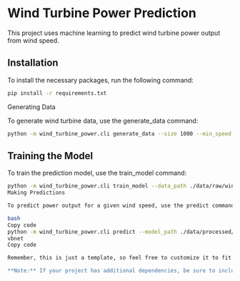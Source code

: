 # Wind Turbine Power Prediction

This project uses machine learning to predict wind turbine power output from wind speed. 

## Installation

To install the necessary packages, run the following command:

```bash
pip install -r requirements.txt
```
Generating Data

To generate wind turbine data, use the generate_data command:

```bash
python -m wind_turbine_power.cli generate_data --size 1000 --min_speed 3 --max_speed 25 --std_dev 2 --power_coeff 0.5 --out_path ./data/raw/wind_turbine_data.csv
```

## Training the Model

To train the prediction model, use the train_model command:

```bash
python -m wind_turbine_power.cli train_model --data_path ./data/raw/wind_turbine_data.csv --model_path ./data/processed/wind_turbine_model.pkl
Making Predictions

To predict power output for a given wind speed, use the predict command:

bash
Copy code
python -m wind_turbine_power.cli predict --model_path ./data/processed/wind_turbine_model.pkl --wind_speed 10
vbnet
Copy code

Remember, this is just a template, so feel free to customize it to fit your project's needs.

**Note:** If your project has additional dependencies, be sure to include them in a `requirements.txt` file, or mention the need for users to run `python setup.py install` or `pip install .` in your installation instructions.